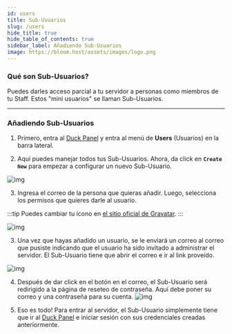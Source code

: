```yaml
---
id: users
title: Sub-Usuarios
slug: /users
hide_title: true
hide_table_of_contents: true
sidebar_label: Añadiendo Sub-Usuarios
image: https://bloom.host/assets/images/logo.png
---
```


### Qué son Sub-Usuarios?
Puedes darles acceso parcial a tu servidor a personas como miembros de tu Staff. Estos "mini usuarios" se llaman Sub-Usuarios.

---

### Añadiendo Sub-Usuarios

1. Primero, entra al [Duck Panel](https://mc.bloom.host/) y entra al menú de **Users** (Usuarios) en la barra lateral.

2. Aquí puedes manejar todos tus Sub-Usuarios. Ahora, da click en **`Create New`** para empezar a configurar un nuevo Sub-Usuario.

![img](/imgs/using_the_panel/users/1.png)

3. Ingresa el correo de la persona que quieras añadir. Luego, selecciona los permisos que quieres darle al usuario.

:::tip 
Puedes cambiar tu ícono en [el sitio oficial de Gravatar](https://en.gravatar.com/).
:::

![img](/imgs/using_the_panel/users/2.png)

3. Una vez que hayas añadido un usuario, se le enviará un correo al correo que pusiste indicando que el usuario ha sido 
invitado a administrar el servidor. El Sub-Usuario tiene que abrir el correo e ir al link proveído.

![img](/imgs/using_the_panel/users/3.png)

4. Después de dar click en el botón en el correo, el Sub-Usuario será redirigido a la página de reseteo de contraseña. 
Aquí debe poner su correo y una contraseña para su cuenta.
![img](/imgs/using_the_panel/users/4.png)

5. Eso es todo! Para entrar al servidor, el Sub-Usuario simplemente tiene que ir al [Duck Panel](https://mc.bloom.host/)
e iniciar sesión con sus credenciales creadas anteriormente.

